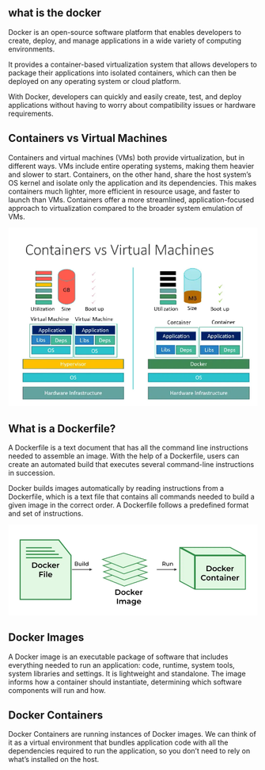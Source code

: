 ## what is the docker
Docker is an open-source software platform that enables developers to create, deploy, and manage applications in a wide variety of computing environments.

It provides a container-based virtualization system that allows developers to package their applications into isolated containers, which can then be deployed on any operating system or cloud platform.

With Docker, developers can quickly and easily create, test, and deploy applications without having to worry about compatibility issues or hardware requirements.

## Containers vs Virtual Machines
Containers and virtual machines (VMs) both provide virtualization, but in different ways. VMs include entire operating systems, making them heavier and slower to start. Containers, on the other hand, share the host system’s OS kernel and isolate only the application and its dependencies. This makes containers much lighter, more efficient in resource usage, and faster to launch than VMs. Containers offer a more streamlined, application-focused approach to virtualization compared to the broader system emulation of VMs.

![alt text](image.png)

## What is a Dockerfile?
A Dockerfile is a text document that has all the command line instructions needed to assemble an image. With the help of a Dockerfile, users can create an automated build that executes several command-line instructions in succession.

Docker builds images automatically by reading instructions from a Dockerfile, which is a text file that contains all commands needed to build a given image in the correct order. A Dockerfile follows a predefined format and set of instructions.

![alt text](image-1.png)

## Docker Images

A Docker image is an executable package of software that includes everything needed to run an application: code, runtime, system tools, system libraries and settings. It is lightweight and standalone. The image informs how a container should instantiate, determining which software components will run and how.

## Docker Containers

Docker Containers are running instances of Docker images. We can think of it as a virtual environment that bundles application code with all the dependencies required to run the application, so you don’t need to rely on what’s installed on the host.